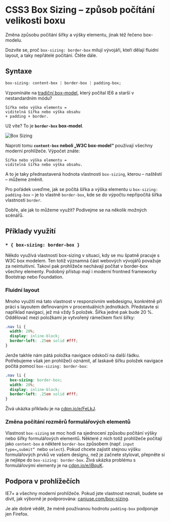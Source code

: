 CSS3 Box Sizing – způsob počítání velikosti boxu
===============================================

Změna způsobu počítání šířky a výšky elementu, jinak též řečeno box-modelu.

Dozvíte se, proč `box-sizing: border-box` milují vývojáři, kteří dělají fluidní layout, a taky nepřátelé počítání. Čtěte dále.

## Syntaxe

```css
box-sizing: content-box | border-box | padding-box;
```

Vzpomínáte na [tradiční box-model](http://en.wikipedia.org/wiki/Internet_Explorer_box_model_bug), který počítal IE6 a starší v nestandardním módu?

```
Šířka nebo výška elementu =
viditelná šířka nebo výška obsahu
+ padding + border.
```

Už víte? To je **`border-box` box-model**.

![Box Sizing](dist/images/original/CSS3-box-sizing.jpg)

Naproti tomu **`content-box` neboli „W3C box-model“** používají všechny moderní prohlížeče. Výpočet znáte:

```
Šířka nebo výška elementu =
viditelná šířka nebo výška obsahu.
```

A to je taky přednastavená hodnota vlastnosti `box-sizing`, kterou – naštěstí – můžeme změnit.

Pro pořádek uveďme, jak se počítá šířka a výška elementu u `box-sizing: padding-box` – je to vlastně `border-box`, kde se do výpočtu nepřipočítá šířka vlastnosti `border`.

Dobře, ale jak to můžeme využít? Podívejme se na několik možných scénářů.

## Příklady využití

### `* { box-sizing: border-box }`

Někdo využívá vlastnosti box-sizing v situaci, kdy se mu špatně pracuje s W3C box modelem. Ten totiž významná část webových vývojářů považuje za neintuitivní. Takoví pak prohlížeče nechávají počítat v border-box všechny elementy. Podobný přístup mají i moderní frontned frameworky Bootstrap nebo Foundation.

### Fluidní layout

Mnoho využití má tato vlastnost v responzivním webdesignu, konkrétně při práci s layoutem definovaným v procentuálních jednotkách. Představte si například navigaci, jež má vždy 5 položek. Šířka jedné pak bude 20 %. Oddělovač mezi položkami je vytvořený rámečkem fixní šířky:

```css
.nav li {
  width: 20%;
  display: inline-block;
  border-left: .25em solid #fff;
}
```

Jenže takhle nám pátá  položka navigace odskočí na další řádku. Potřebujeme však jen prohlížeči oznámit, ať laskavě šířku položek navigace počítá pomocí `box-sizing: border-box`:

```css
.nav li {
  box-sizing: border-box;
  width: 20%;
  display: inline-block;
  border-left: .25em solid #fff;
}
```

Živá ukázka příkladu je na [cdpn.io/e/FeLkJ](http://cdpn.io/e/FeLkJ).


### Změna počítání rozměrů formulářových elementů

Vlastnost `box-sizing` se moc hodí na sjednocení způsobu počítání výšky nebo šířky formulářových elementů. Některé z nich totiž prohlížeče počítají jako `content-box` a některé `border-box` způsobem (např. `input type=„submit“ `nebo `select`). Pokud chcete zajistit stejnou výšku formulářových prvků ve vašem designu, než je začnete stylovat, přepněte si je nejlépe do `box-sizing: border-box`. Živá ukázka problému s formulářovými elementy je na [cdpn.io/e/iBquK](http://cdpn.io/e/iBquK).

## Podpora v prohlížečích

IE7+ a všechny moderní prohlížeče. Pokud jste vlastnost neznali, budete se divit, jak výborně je podporována: [caniuse.com/box-sizing](http://caniuse.com/box-sizing).

Je ale dobré vědět, že méně používanou hodnotu `padding-box` podporuje jen Firefox.


